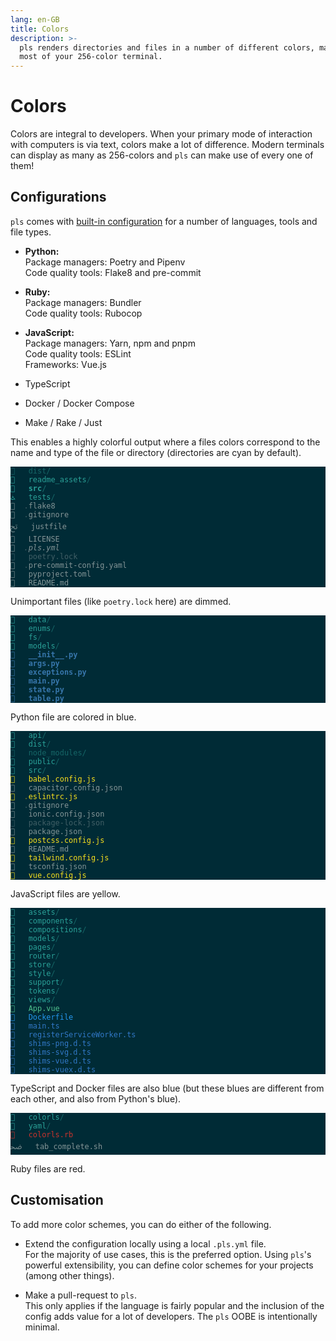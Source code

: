 ```yaml
---
lang: en-GB
title: Colors
description: >-
  pls renders directories and files in a number of different colors, making the
  most of your 256-color terminal.
---
```


# Colors

Colors are integral to developers. When your primary mode of interaction with
computers is via text, colors make a lot of difference. Modern terminals can
display as many as 256-colors and `pls` can make use of every one of them!

## Configurations

`pls` comes with
[built-in configuration](https://github.com/dhruvkb/pls/blob/main/src/pls/data/node_specs.yml)
for a number of languages, tools and file types.

- **Python:**  
  Package managers: Poetry and Pipenv  
  Code quality tools: Flake8 and pre-commit

- **Ruby:**  
  Package managers: Bundler  
  Code quality tools: Rubocop

- **JavaScript:**  
  Package managers: Yarn, npm and pnpm  
  Code quality tools: ESLint  
  Frameworks: Vue.js

- TypeScript
- Docker / Docker Compose
- Make / Rake / Just

This enables a highly colorful output where a files colors correspond to the
name and type of the file or directory (directories are cyan by default).

<div
    style="background-color: #002b36; color: #839496;"
    class="language-">
  <pre style="color: inherit;"><code style="color: inherit;"><span style="color: #156667; text-decoration-color: #156667"></span>   <span style="color: #156667; text-decoration-color: #156667">dist/</span>
<span style="color: #2aa198; text-decoration-color: #2aa198"></span>   <span style="color: #2aa198; text-decoration-color: #2aa198">readme_assets</span><span style="color: #156667; text-decoration-color: #156667">/</span>
<span style="color: #2aa198; text-decoration-color: #2aa198; font-weight: bold"></span>   <span style="color: #2aa198; text-decoration-color: #2aa198; font-weight: bold">src</span><span style="color: #156667; text-decoration-color: #156667; font-weight: bold">/</span>
<span style="color: #2aa198; text-decoration-color: #2aa198">ﭧ</span>   <span style="color: #2aa198; text-decoration-color: #2aa198">tests</span><span style="color: #156667; text-decoration-color: #156667">/</span>
  <span style="color: #415f66; text-decoration-color: #415f66">.</span>flake8
  <span style="color: #415f66; text-decoration-color: #415f66">.</span>gitignore
ﰌ   justfile
   LICENSE
<span style="font-style: italic"></span>  <span style="color: #415f66; text-decoration-color: #415f66; font-style: italic">.</span><span style="font-style: italic">pls.yml</span>
<span style="color: #415f66; text-decoration-color: #415f66"></span>   <span style="color: #415f66; text-decoration-color: #415f66">poetry.lock</span>
  <span style="color: #415f66; text-decoration-color: #415f66">.</span>pre-commit-config.yaml
   pyproject.toml
   README.md
</code></pre>
</div>

Unimportant files (like `poetry.lock` here) are dimmed.

<div
    style="background-color: #002b36; color: #839496;"
    class="language-">
  <pre style="color: inherit;"><code style="color: inherit;"><span style="color: #2aa198; text-decoration-color: #2aa198"></span>   <span style="color: #2aa198; text-decoration-color: #2aa198">data</span><span style="color: #156667; text-decoration-color: #156667">/</span>          
<span style="color: #2aa198; text-decoration-color: #2aa198"></span>   <span style="color: #2aa198; text-decoration-color: #2aa198">enums</span><span style="color: #156667; text-decoration-color: #156667">/</span>         
<span style="color: #2aa198; text-decoration-color: #2aa198"></span>   <span style="color: #2aa198; text-decoration-color: #2aa198">fs</span><span style="color: #156667; text-decoration-color: #156667">/</span>            
<span style="color: #2aa198; text-decoration-color: #2aa198"></span>   <span style="color: #2aa198; text-decoration-color: #2aa198">models</span><span style="color: #156667; text-decoration-color: #156667">/</span>        
<span style="color: #3776ab; text-decoration-color: #3776ab; font-weight: bold"></span>   <span style="color: #3776ab; text-decoration-color: #3776ab; font-weight: bold">__init__.py</span>    
<span style="color: #3776ab; text-decoration-color: #3776ab; font-weight: bold"></span>   <span style="color: #3776ab; text-decoration-color: #3776ab; font-weight: bold">args.py</span>        
<span style="color: #3776ab; text-decoration-color: #3776ab; font-weight: bold"></span>   <span style="color: #3776ab; text-decoration-color: #3776ab; font-weight: bold">exceptions.py</span>  
<span style="color: #3776ab; text-decoration-color: #3776ab; font-weight: bold"></span>   <span style="color: #3776ab; text-decoration-color: #3776ab; font-weight: bold">main.py</span>        
<span style="color: #3776ab; text-decoration-color: #3776ab; font-weight: bold"></span>   <span style="color: #3776ab; text-decoration-color: #3776ab; font-weight: bold">state.py</span>       
<span style="color: #3776ab; text-decoration-color: #3776ab; font-weight: bold"></span>   <span style="color: #3776ab; text-decoration-color: #3776ab; font-weight: bold">table.py</span>       
</code></pre>
</div>

Python file are colored in blue.

<div
    style="background-color: #002b36; color: #839496;"
    class="language-">
  <pre style="color: inherit;"><code style="color: inherit;"><span style="color: #2aa198; text-decoration-color: #2aa198"></span>   <span style="color: #2aa198; text-decoration-color: #2aa198">api</span><span style="color: #156667; text-decoration-color: #156667">/</span>                   
<span style="color: #2aa198; text-decoration-color: #2aa198"></span>   <span style="color: #2aa198; text-decoration-color: #2aa198">dist</span><span style="color: #156667; text-decoration-color: #156667">/</span>                  
<span style="color: #156667; text-decoration-color: #156667"></span>   <span style="color: #156667; text-decoration-color: #156667">node_modules/</span>          
<span style="color: #2aa198; text-decoration-color: #2aa198"></span>   <span style="color: #2aa198; text-decoration-color: #2aa198">public</span><span style="color: #156667; text-decoration-color: #156667">/</span>                
<span style="color: #2aa198; text-decoration-color: #2aa198"></span>   <span style="color: #2aa198; text-decoration-color: #2aa198">src</span><span style="color: #156667; text-decoration-color: #156667">/</span>                   
<span style="color: #f7df1e; text-decoration-color: #f7df1e"></span>   <span style="color: #f7df1e; text-decoration-color: #f7df1e">babel.config.js</span>        
   capacitor.config.json  
<span style="color: #f7df1e; text-decoration-color: #f7df1e"></span>  <span style="color: #7b852a; text-decoration-color: #7b852a">.</span><span style="color: #f7df1e; text-decoration-color: #f7df1e">eslintrc.js</span>            
  <span style="color: #415f66; text-decoration-color: #415f66">.</span>gitignore              
   ionic.config.json      
<span style="color: #415f66; text-decoration-color: #415f66"></span>   <span style="color: #415f66; text-decoration-color: #415f66">package-lock.json</span>      
   package.json           
<span style="color: #f7df1e; text-decoration-color: #f7df1e"></span>   <span style="color: #f7df1e; text-decoration-color: #f7df1e">postcss.config.js</span>      
   README.md              
<span style="color: #f7df1e; text-decoration-color: #f7df1e"></span>   <span style="color: #f7df1e; text-decoration-color: #f7df1e">tailwind.config.js</span>     
   tsconfig.json          
<span style="color: #f7df1e; text-decoration-color: #f7df1e"></span>   <span style="color: #f7df1e; text-decoration-color: #f7df1e">vue.config.js</span>          
</code></pre>
</div>

JavaScript files are yellow.

<div 
    style="background-color: #002b36; color: #839496;"
    class="language-">
  <pre style="color: inherit;"><code style="color: inherit;"><span style="color: #2aa198; text-decoration-color: #2aa198"></span>   <span style="color: #2aa198; text-decoration-color: #2aa198">assets</span><span style="color: #156667; text-decoration-color: #156667">/</span>                   
<span style="color: #2aa198; text-decoration-color: #2aa198"></span>   <span style="color: #2aa198; text-decoration-color: #2aa198">components</span><span style="color: #156667; text-decoration-color: #156667">/</span>               
<span style="color: #2aa198; text-decoration-color: #2aa198"></span>   <span style="color: #2aa198; text-decoration-color: #2aa198">compositions</span><span style="color: #156667; text-decoration-color: #156667">/</span>             
<span style="color: #2aa198; text-decoration-color: #2aa198"></span>   <span style="color: #2aa198; text-decoration-color: #2aa198">models</span><span style="color: #156667; text-decoration-color: #156667">/</span>                   
<span style="color: #2aa198; text-decoration-color: #2aa198"></span>   <span style="color: #2aa198; text-decoration-color: #2aa198">pages</span><span style="color: #156667; text-decoration-color: #156667">/</span>                    
<span style="color: #2aa198; text-decoration-color: #2aa198"></span>   <span style="color: #2aa198; text-decoration-color: #2aa198">router</span><span style="color: #156667; text-decoration-color: #156667">/</span>                   
<span style="color: #2aa198; text-decoration-color: #2aa198"></span>   <span style="color: #2aa198; text-decoration-color: #2aa198">store</span><span style="color: #156667; text-decoration-color: #156667">/</span>                    
<span style="color: #2aa198; text-decoration-color: #2aa198"></span>   <span style="color: #2aa198; text-decoration-color: #2aa198">style</span><span style="color: #156667; text-decoration-color: #156667">/</span>                    
<span style="color: #2aa198; text-decoration-color: #2aa198"></span>   <span style="color: #2aa198; text-decoration-color: #2aa198">support</span><span style="color: #156667; text-decoration-color: #156667">/</span>                  
<span style="color: #2aa198; text-decoration-color: #2aa198"></span>   <span style="color: #2aa198; text-decoration-color: #2aa198">tokens</span><span style="color: #156667; text-decoration-color: #156667">/</span>                   
<span style="color: #2aa198; text-decoration-color: #2aa198"></span>   <span style="color: #2aa198; text-decoration-color: #2aa198">views</span><span style="color: #156667; text-decoration-color: #156667">/</span>                    
<span style="color: #4fc08d; text-decoration-color: #4fc08d">﵂</span>   <span style="color: #4fc08d; text-decoration-color: #4fc08d">App.vue</span>                   
<span style="color: #2496ed; text-decoration-color: #2496ed"></span>   <span style="color: #2496ed; text-decoration-color: #2496ed">Dockerfile</span>                
<span style="color: #3178c6; text-decoration-color: #3178c6"></span>   <span style="color: #3178c6; text-decoration-color: #3178c6">main.ts</span>                   
<span style="color: #3178c6; text-decoration-color: #3178c6"></span>   <span style="color: #3178c6; text-decoration-color: #3178c6">registerServiceWorker.ts</span>  
<span style="color: #3178c6; text-decoration-color: #3178c6"></span>   <span style="color: #3178c6; text-decoration-color: #3178c6">shims-png.d.ts</span>            
<span style="color: #3178c6; text-decoration-color: #3178c6"></span>   <span style="color: #3178c6; text-decoration-color: #3178c6">shims-svg.d.ts</span>            
<span style="color: #3178c6; text-decoration-color: #3178c6"></span>   <span style="color: #3178c6; text-decoration-color: #3178c6">shims-vue.d.ts</span>            
<span style="color: #3178c6; text-decoration-color: #3178c6"></span>   <span style="color: #3178c6; text-decoration-color: #3178c6">shims-vuex.d.ts</span>           
</code></pre>
</div>

TypeScript and Docker files are also blue (but these blues are different from
each other, and also from Python's blue).

<div
    style="background-color: #002b36; color: #839496;"
    class="language-">
  <pre style="color: inherit;"><code style="color: inherit;"><span style="color: #2aa198; text-decoration-color: #2aa198"></span>   <span style="color: #2aa198; text-decoration-color: #2aa198">colorls</span><span style="color: #156667; text-decoration-color: #156667">/</span>         
<span style="color: #2aa198; text-decoration-color: #2aa198"></span>   <span style="color: #2aa198; text-decoration-color: #2aa198">yaml</span><span style="color: #156667; text-decoration-color: #156667">/</span>            
<span style="color: #cc342d; text-decoration-color: #cc342d"></span>   <span style="color: #cc342d; text-decoration-color: #cc342d">colorls.rb</span>       
ﲵ   tab_complete.sh  
</code></pre>
</div>

Ruby files are red.

## Customisation

To add more color schemes, you can do either of the following.

- Extend the configuration locally using a local `.pls.yml` file.  
  For the majority of use cases, this is the preferred option. Using `pls`'s
  powerful extensibility, you can define color schemes for your projects
  (among other things).

- Make a pull-request to `pls`.  
  This only applies if the language is fairly popular and the inclusion of the
  config adds value for a lot of developers. The `pls` OOBE is intentionally
  minimal.

